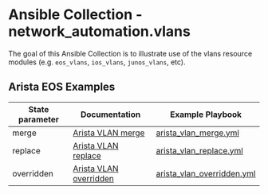 # Ansible Collection - network_automation.vlans

The goal of this Ansible Collection is to illustrate use of the vlans resource modules (e.g. `eos_vlans`, `ios_vlans`, `junos_vlans`, etc).


## Arista EOS Examples


| State parameter | Documentation | Example Playbook|
|---|---|---|
| merge  | [Arista VLAN merge](docs/arista_vlan_merge.md)   | [arista_vlan_merge.yml](playbooks/arista_vlan_merge.yml) |
| replace  |  [Arista VLAN replace](docs/arista_vlan_replace.md) | [arista_vlan_replace.yml](playbooks/arista_vlan_replace.yml) |
| overridden  | [Arista VLAN overridden](docs/arista_vlan_overridden.md)| [arista_vlan_overridden.yml](playbooks/arista_vlan_overridden.yml)  |
